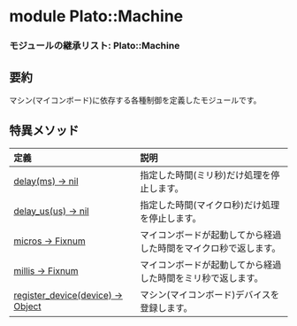 # module Plato::Machine

### モジュールの継承リスト: Plato::Machine

## 要約

マシン(マイコンボード)に依存する各種制御を定義したモジュールです。

## 特異メソッド

|定義|説明|
|:--|:--|
|[delay(ms) -> nil](delay.md)|指定した時間(ミリ秒)だけ処理を停止します。|
|[delay_us(us) -> nil](delay_us.md)|指定した時間(マイクロ秒)だけ処理を停止します。|
|[micros -> Fixnum](micros.md)|マイコンボードが起動してから経過した時間をマイクロ秒で返します。|
|[millis -> Fixnum](millis.md)|マイコンボードが起動してから経過した時間をミリ秒で返します。|
|[register_device(device) -> Object](register_device.md)|マシン(マイコンボード)デバイスを登録します。|
